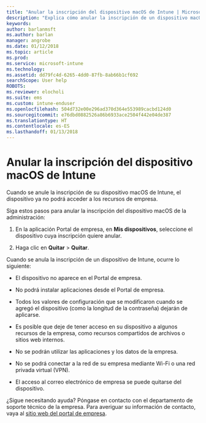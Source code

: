 ```yaml
---
title: "Anular la inscripción del dispositivo macOS de Intune | Microsoft Docs"
description: "Explica cómo anular la inscripción de un dispositivo macOS de Intune."
keywords: 
author: barlanmsft
ms.author: barlan
manager: angrobe
ms.date: 01/12/2018
ms.topic: article
ms.prod: 
ms.service: microsoft-intune
ms.technology: 
ms.assetid: dd79fc4d-6265-4dd0-87fb-8ab66b1cf692
searchScope: User help
ROBOTS: 
ms.reviewer: elocholi
ms.suite: ems
ms.custom: intune-enduser
ms.openlocfilehash: 504d732e00e296ad370d364e553989cacbd124d0
ms.sourcegitcommit: e76dbd0882526a86b6933ace2504f442e04de387
ms.translationtype: HT
ms.contentlocale: es-ES
ms.lasthandoff: 01/13/2018
---
```

# <a name="unenroll-your-macos-device-from-intune"></a>Anular la inscripción del dispositivo macOS de Intune

Cuando se anule la inscripción de su dispositivo macOS de Intune, el dispositivo ya no podrá acceder a los recursos de empresa.

Siga estos pasos para anular la inscripción del dispositivo macOS de la administración:

1.  En la aplicación Portal de empresa, en **Mis dispositivos**, seleccione el dispositivo cuya inscripción quiere anular.

2.  Haga clic en **Quitar** > **Quitar**.

Cuando se anula la inscripción de un dispositivo de Intune, ocurre lo siguiente:

-   El dispositivo no aparece en el Portal de empresa.

-   No podrá instalar aplicaciones desde el Portal de empresa.

-   Todos los valores de configuración que se modificaron cuando se agregó el dispositivo (como la longitud de la contraseña) dejarán de aplicarse.

-   Es posible que deje de tener acceso en su dispositivo a algunos recursos de la empresa, como recursos compartidos de archivos o sitios web internos.

-   No se podrán utilizar las aplicaciones y los datos de la empresa.

-   No se podrá conectar a la red de su empresa mediante Wi-Fi o una red privada virtual (VPN).

-   El acceso al correo electrónico de empresa se puede quitarse del dispositivo.

¿Sigue necesitando ayuda? Póngase en contacto con el departamento de soporte técnico de la empresa. Para averiguar su información de contacto, vaya al [sitio web del portal de empresa](https://portal.manage.microsoft.com#HelpDeskDialog).
